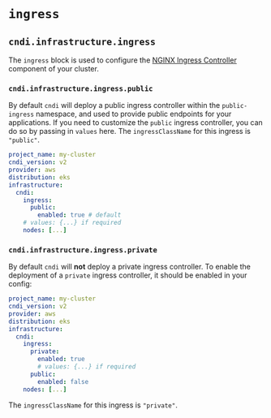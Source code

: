 # `ingress`

## `cndi.infrastructure.ingress`

The `ingress` block is used to configure the
[NGINX Ingress Controller](https://kubernetes.github.io/ingress-nginx/)
component of your cluster.

### `cndi.infrastructure.ingress.public`

By default `cndi` will deploy a public ingress controller within the
`public-ingress` namespace, and used to provide public endpoints for your
applications. If you need to customize the `public` ingress controller, you can
do so by passing in `values` here. The `ingressClassName` for this ingress is
`"public"`.

```yaml
project_name: my-cluster
cndi_version: v2
provider: aws
distribution: eks
infrastructure:
  cndi:
    ingress:
      public:
        enabled: true # default
    # values: {...} if required
    nodes: [...]
```

### `cndi.infrastructure.ingress.private`

By default `cndi` will **not** deploy a private ingress controller. To enable
the deployment of a `private` ingress controller, it should be enabled in your
config:

```yaml
project_name: my-cluster
cndi_version: v2
provider: aws
distribution: eks
infrastructure:
  cndi:
    ingress:
      private:
        enabled: true
        # values: {...} if required
      public:
        enabled: false
    nodes: [...]
```

The `ingressClassName` for this ingress is `"private"`.
